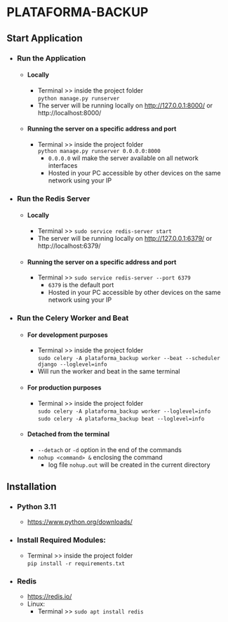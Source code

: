 # PLATAFORMA-BACKUP

## Start Application
- ### Run the Application
  - #### Locally
    - Terminal >> inside the project folder <br> ``python manage.py runserver``
    - The server will be running locally on http://127.0.0.1:8000/ or http://localhost:8000/
  - #### Running the server on a specific address and port
    - Terminal >> inside the project folder <br> ``python manage.py runserver 0.0.0.0:8000``
      - ``0.0.0.0`` wil make the server available on all network interfaces
      - Hosted in your PC accessible by other devices on the same network using your IP
- ### Run the Redis Server
  - #### Locally
    - Terminal >> ``sudo service redis-server start``
    - The server will be running locally on http://127.0.0.1:6379/ or http://localhost:6379/
  - #### Running the server on a specific address and port
    - Terminal >> ``sudo service redis-server --port 6379``
      - ``6379`` is the default port
      - Hosted in your PC accessible by other devices on the same network using your IP
- ### Run the Celery Worker and Beat
  - #### For development purposes
    - Terminal >> inside the project folder <br> ``sudo celery -A plataforma_backup worker --beat --scheduler django --loglevel=info``
    - Will run the worker and beat in the same terminal
  - #### For production purposes
    - Terminal >> inside the project folder <br>
      ``sudo celery -A plataforma_backup worker --loglevel=info`` <br>
      ``sudo celery -A plataforma_backup beat --loglevel=info``
  - #### Detached from the terminal
    - `--detach` or `-d` option in the end of the commands
    - `nohup <command> &` enclosing the command
      - log file `nohup.out` will be created in the current directory


## Installation
- ### Python 3.11
    - https://www.python.org/downloads/
- ### Install Required Modules:
  - Terminal >> inside the project folder <br> ``pip install -r requirements.txt``
- ### Redis
  - https://redis.io/
  - Linux:
    - Terminal >> ``sudo apt install redis``
